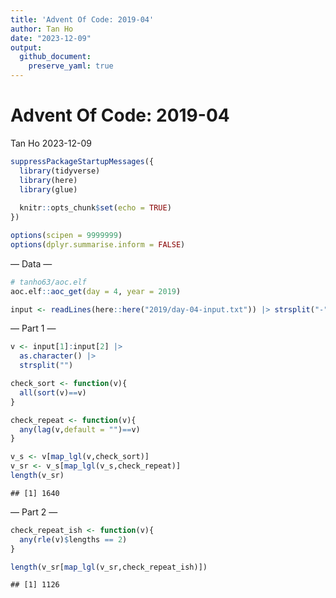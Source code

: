```yaml
---
title: 'Advent Of Code: 2019-04'
author: Tan Ho
date: "2023-12-09"
output:
  github_document:
    preserve_yaml: true
---
```


Advent Of Code: 2019-04
================
Tan Ho
2023-12-09

``` r
suppressPackageStartupMessages({
  library(tidyverse)
  library(here)
  library(glue)
  
  knitr::opts_chunk$set(echo = TRUE)
})

options(scipen = 9999999)
options(dplyr.summarise.inform = FALSE)
```

— Data —

``` r
# tanho63/aoc.elf
aoc.elf::aoc_get(day = 4, year = 2019)
```

``` r
input <- readLines(here::here("2019/day-04-input.txt")) |> strsplit("-") |> unlist() |> as.numeric()
```

— Part 1 —

``` r
v <- input[1]:input[2] |> 
  as.character() |> 
  strsplit("")

check_sort <- function(v){
  all(sort(v)==v)
}

check_repeat <- function(v){
  any(lag(v,default = "")==v)
}

v_s <- v[map_lgl(v,check_sort)]
v_sr <- v_s[map_lgl(v_s,check_repeat)] 
length(v_sr)
```

    ## [1] 1640

— Part 2 —

``` r
check_repeat_ish <- function(v){
  any(rle(v)$lengths == 2)
}

length(v_sr[map_lgl(v_sr,check_repeat_ish)])
```

    ## [1] 1126
